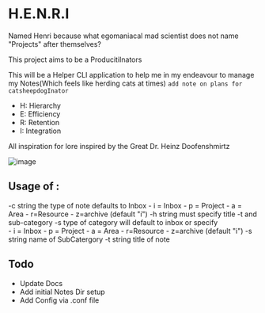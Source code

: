 # H.E.N.R.I

Named Henri because what egomaniacal mad scientist does not name "Projects" after themselves? 

This project aims to be a ProducitiInators

This will be a Helper CLI application to help me in my endeavour to manage my Notes(Which feels like herding cats at times) ```add note on plans for catsheepdogInator```

- H: Hierarchy
- E: Efficiency
- R: Retention
- I: Integration


All inspiration for lore inspired by the Great Dr. Heinz Doofenshmirtz




![image](https://github.com/user-attachments/assets/3e6b246e-cd1c-4018-9e4b-5e1804cc1126)


## Usage of <command> <flags>:
  -c string
        the type of note defaults to Inbox
                - i = Inbox
                - p = Project
                - a = Area
                - r=Resource
                - z=archive (default "i")
  -h string
        must specify title -t and sub-category -s type of category will default to inbox or specify  
                - i = Inbox
                - p = Project
                - a = Area
                - r=Resource
                - z=archive  (default "i")
  -s string
        name of SubCatergory
  -t string
        title of note

## Todo
- Update Docs
- Add initial Notes Dir setup
- Add Config via .conf file

